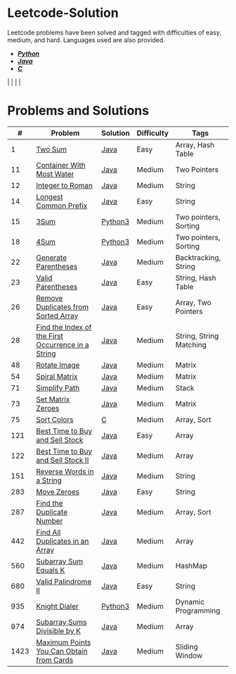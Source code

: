 # Leetcode-Solution
Leetcode problems have been solved and tagged with difficulties of easy, medium, and hard. Languages used are also provided.
- [***Python***](https://github.com/anand-saji/Leetcode-Solution/tree/main/Solutions/Python)
- [***Java***](https://github.com/anand-saji/Leetcode-Solution/tree/main/Solutions/Java)
- [***C***](https://github.com/anand-saji/Leetcode-Solution/tree/main/Solutions/C)

 | []() | []() | | 
 
# Problems and Solutions
#|Problem|Solution|Difficulty|Tags
 --- | --- | --- | --- | ---
1| [Two Sum](https://leetcode.com/problems/two-sum/) | [Java](https://github.com/anand-saji/Leetcode-Solution/blob/main/Solutions/Java/Two%20Sum.java)|Easy | Array, Hash Table
11 | [Container With Most Water](https://leetcode.com/problems/container-with-most-water/description/) | [Java](https://github.com/anand-saji/Leetcode-Solution/blob/main/Solutions/Java/Container%20With%20Most%20Water.java) | Medium | Two Pointers 
12 | [Integer to Roman](https://leetcode.com/problems/integer-to-roman/description/) | [Java](https://github.com/anand-saji/Leetcode-Solution/blob/main/Solutions/Java/Integer%20to%20Roman.java) | Medium | String
14 | [Longest Common Prefix](https://leetcode.com/problems/longest-common-prefix/description/) | [Java](https://github.com/anand-saji/Leetcode-Solution/blob/main/Solutions/Java/Longest%20Common%20Prefix.java) | Easy | String 
15 | [3Sum](https://leetcode.com/problems/3sum/description/) | [Python3](https://github.com/anand-saji/Leetcode-Solution/blob/main/Solutions/Python/3Sum.py) | Medium | Two pointers, Sorting
18 | [4Sum](https://leetcode.com/problems/4sum/description/) | [Python3](https://github.com/anand-saji/Leetcode-Solution/blob/main/Solutions/Python/4Sum.py) | Medium | Two pointers, Sorting 
22 | [Generate Parentheses](https://leetcode.com/problems/generate-parentheses/description/) | [Java](https://github.com/anand-saji/Leetcode-Solution/blob/main/Solutions/Java/Generate%20Parentheses.java) | Medium | Backtracking, String
23 | [Valid Parentheses](https://leetcode.com/problems/valid-parentheses/description/) | [Java](https://github.com/anand-saji/Leetcode-Solution/blob/main/Solutions/Java/Valid%20Parentheses.java) | Easy | String, Hash Table
26 | [Remove Duplicates from Sorted Array](https://leetcode.com/problems/remove-duplicates-from-sorted-array/description/)|[Java](https://github.com/anand-saji/Leetcode-Solution/blob/main/Solutions/Java/Find%20the%20Duplicate%20Number.java)| Easy | Array, Two Pointers
28 | [Find the Index of the First Occurrence in a String](https://leetcode.com/problems/find-the-index-of-the-first-occurrence-in-a-string/description/) | [Java](https://github.com/anand-saji/Leetcode-Solution/blob/main/Solutions/Java/Find%20the%20Index%20of%20the%20First%20Occurrence%20in%20a%20String.java) | Medium | String, String Matching
48 | [Rotate Image](https://leetcode.com/problems/rotate-image/description/) | [Java](https://github.com/anand-saji/Leetcode-Solution/blob/main/Solutions/Java/Rotate%20Image.java) | Medium | Matrix
54 | [Spiral Matrix](https://leetcode.com/problems/spiral-matrix/description/) | [Java](https://github.com/anand-saji/Leetcode-Solution/blob/main/Solutions/Java/Spiral%20Matrix.java) | Medium | Matrix 
71 | [Simplify Path](https://leetcode.com/problems/simplify-path/description/) | [Java](https://github.com/anand-saji/Leetcode-Solution/blob/main/Solutions/Java/Simplify%20Path.java) | Medium | Stack
73 | [Set Matrix Zeroes](https://leetcode.com/problems/set-matrix-zeroes/description/) | [Java](https://github.com/anand-saji/Leetcode-Solution/blob/main/Solutions/Java/Set%20Matrix%20Zeroes.java) | Medium | Matrix
75 | [Sort Colors](https://leetcode.com/problems/sort-colors/description/) | [C](https://github.com/anand-saji/Leetcode-Solution/blob/main/Solutions/C/Sort%20Colors.c) | Medium | Array, Sort
121 | [Best Time to Buy and Sell Stock](https://leetcode.com/problems/best-time-to-buy-and-sell-stock/description/) | [Java](https://github.com/anand-saji/Leetcode-Solution/blob/main/Solutions/Java/Best%20Time%20to%20Buy%20and%20Sell%20Stock.java) | Easy | Array 
122 | [Best Time to Buy and Sell Stock II](https://leetcode.com/problems/best-time-to-buy-and-sell-stock-ii/description/) | [Java](https://github.com/anand-saji/Leetcode-Solution/blob/main/Solutions/Java/Best%20Time%20to%20Buy%20and%20Sell%20Stock%20II.java) | Medium | Array 
151 | [Reverse Words in a String](https://leetcode.com/problems/reverse-words-in-a-string/description/) | [Java](https://github.com/anand-saji/Leetcode-Solution/blob/main/Solutions/Java/Reverse%20Words%20in%20a%20String.java) | Medium | String
283 | [Move Zeroes](https://leetcode.com/problems/move-zeroes/description/) | [Java](https://github.com/anand-saji/Leetcode-Solution/blob/main/Solutions/Java/Move%20Zeroes.java) | Easy | String
287 | [Find the Duplicate Number](https://leetcode.com/problems/find-the-duplicate-number/description/) | [Java](https://github.com/anand-saji/Leetcode-Solution/blob/main/Solutions/Java/Find%20the%20Duplicate%20Number.java) | Medium | Array, Sort
442 | [Find All Duplicates in an Array](https://leetcode.com/problems/find-all-duplicates-in-an-array/description/) | [Java](https://github.com/anand-saji/Leetcode-Solution/blob/main/Solutions/Java/Find%20All%20Duplicates%20in%20an%20Array.java) | Medium | Array 
560 | [Subarray Sum Equals K](https://leetcode.com/problems/subarray-sum-equals-k/description/) | [Java](https://github.com/anand-saji/Leetcode-Solution/blob/main/Solutions/Java/Subarray%20Sum%20Equals%20K.java) | Medium | HashMap 
680 | [Valid Palindrome II](https://leetcode.com/problems/valid-palindrome-ii/description/) | [Java](https://github.com/anand-saji/Leetcode-Solution/blob/main/Solutions/Java/Valid%20Palindrome%20II.java) | Easy | String
935 | [Knight Dialer](https://leetcode.com/problems/knight-dialer/description/) | [Python3](https://github.com/anand-saji/Leetcode-Solution/blob/main/Solutions/Python/Knight%20Dialer.py) | Medium | Dynamic Programming
974 | [Subarray Sums Divisible by K](https://leetcode.com/problems/subarray-sums-divisible-by-k/description/) | [Java](https://github.com/anand-saji/Leetcode-Solution/blob/main/Solutions/Java/Subarray%20Sums%20Divisible%20by%20K.java) | Medium | Array 
1423 | [Maximum Points You Can Obtain from Cards](https://leetcode.com/problems/maximum-points-you-can-obtain-from-cards/description/) | [Java](https://github.com/anand-saji/Leetcode-Solution/blob/main/Solutions/Java/Maximum%20Points%20You%20Can%20Obtain%20from%20Cards.java) | Medium | Sliding Window

